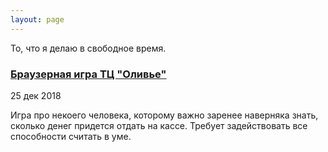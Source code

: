 ```yaml
---
layout: page
---
```


То, что я делаю в свободное время.

### [Браузерная игра ТЦ "Оливье"](https://olivie-mall.github.io)

25 дек 2018

Игра про некоего человека, которому важно заренее наверняка знать, сколько денег придется отдать на кассе.
Требует задействовать все способности считать в уме.
